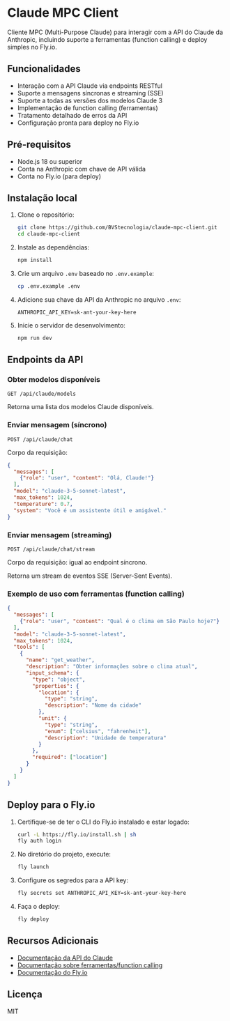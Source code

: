 # Claude MPC Client

Cliente MPC (Multi-Purpose Claude) para interagir com a API do Claude da Anthropic, incluindo suporte a ferramentas (function calling) e deploy simples no Fly.io.

## Funcionalidades

- Interação com a API Claude via endpoints RESTful
- Suporte a mensagens síncronas e streaming (SSE)
- Suporte a todas as versões dos modelos Claude 3
- Implementação de function calling (ferramentas)
- Tratamento detalhado de erros da API
- Configuração pronta para deploy no Fly.io

## Pré-requisitos

- Node.js 18 ou superior
- Conta na Anthropic com chave de API válida
- Conta no Fly.io (para deploy)

## Instalação local

1. Clone o repositório:
   ```bash
   git clone https://github.com/BVStecnologia/claude-mpc-client.git
   cd claude-mpc-client
   ```

2. Instale as dependências:
   ```bash
   npm install
   ```

3. Crie um arquivo `.env` baseado no `.env.example`:
   ```bash
   cp .env.example .env
   ```

4. Adicione sua chave da API da Anthropic no arquivo `.env`:
   ```
   ANTHROPIC_API_KEY=sk-ant-your-key-here
   ```

5. Inicie o servidor de desenvolvimento:
   ```bash
   npm run dev
   ```

## Endpoints da API

### Obter modelos disponíveis

```
GET /api/claude/models
```

Retorna uma lista dos modelos Claude disponíveis.

### Enviar mensagem (síncrono)

```
POST /api/claude/chat
```

Corpo da requisição:
```json
{
  "messages": [
    {"role": "user", "content": "Olá, Claude!"}
  ],
  "model": "claude-3-5-sonnet-latest",
  "max_tokens": 1024,
  "temperature": 0.7,
  "system": "Você é um assistente útil e amigável."
}
```

### Enviar mensagem (streaming)

```
POST /api/claude/chat/stream
```

Corpo da requisição: igual ao endpoint síncrono.

Retorna um stream de eventos SSE (Server-Sent Events).

### Exemplo de uso com ferramentas (function calling)

```json
{
  "messages": [
    {"role": "user", "content": "Qual é o clima em São Paulo hoje?"}
  ],
  "model": "claude-3-5-sonnet-latest",
  "max_tokens": 1024,
  "tools": [
    {
      "name": "get_weather",
      "description": "Obter informações sobre o clima atual",
      "input_schema": {
        "type": "object",
        "properties": {
          "location": {
            "type": "string",
            "description": "Nome da cidade"
          },
          "unit": {
            "type": "string",
            "enum": ["celsius", "fahrenheit"],
            "description": "Unidade de temperatura"
          }
        },
        "required": ["location"]
      }
    }
  ]
}
```

## Deploy para o Fly.io

1. Certifique-se de ter o CLI do Fly.io instalado e estar logado:
   ```bash
   curl -L https://fly.io/install.sh | sh
   fly auth login
   ```

2. No diretório do projeto, execute:
   ```bash
   fly launch
   ```

3. Configure os segredos para a API key:
   ```bash
   fly secrets set ANTHROPIC_API_KEY=sk-ant-your-key-here
   ```

4. Faça o deploy:
   ```bash
   fly deploy
   ```

## Recursos Adicionais

- [Documentação da API do Claude](https://docs.anthropic.com/claude/reference/)
- [Documentação sobre ferramentas/function calling](https://docs.anthropic.com/claude/docs/tool-use)
- [Documentação do Fly.io](https://fly.io/docs/)

## Licença

MIT